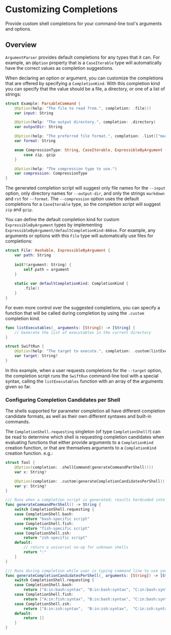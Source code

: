 # Customizing Completions

Provide custom shell completions for your command-line tool's arguments and options.

## Overview

`ArgumentParser` provides default completions for any types that it can. For example, an `@Option` property that is a `CaseIterable` type will automatically have the correct values as completion suggestions.

When declaring an option or argument, you can customize the completions that are offered by specifying a ``CompletionKind``. With this completion kind you can specify that the value should be a file, a directory, or one of a list of strings:

```swift
struct Example: ParsableCommand {
    @Option(help: "The file to read from.", completion: .file())
    var input: String

    @Option(help: "The output directory.", completion: .directory)
    var outputDir: String

    @Option(help: "The preferred file format.", completion: .list(["markdown", "rst"]))
    var format: String

    enum CompressionType: String, CaseIterable, ExpressibleByArgument {
        case zip, gzip
    }

    @Option(help: "The compression type to use.")
    var compression: CompressionType
}
```

The generated completion script will suggest only file names for the `--input` option, only directory names for `--output-dir`, and only the strings `markdown` and `rst` for `--format`. The `--compression` option uses the default completions for a `CaseIterable` type, so the completion script will suggest `zip` and `gzip`.

You can define the default completion kind for custom ``ExpressibleByArgument`` types by implementing ``ExpressibleByArgument/defaultCompletionKind-866se``. For example, any arguments or options with this `File` type will automatically use files for completions:

```swift
struct File: Hashable, ExpressibleByArgument {
    var path: String
    
    init?(argument: String) {
        self.path = argument
    }
    
    static var defaultCompletionKind: CompletionKind {
        .file()
    }
}
```

For even more control over the suggested completions, you can specify a function that will be called during completion by using the `.custom` completion kind.

```swift
func listExecutables(_ arguments: [String]) -> [String] {
    // Generate the list of executables in the current directory
}

struct SwiftRun {
    @Option(help: "The target to execute.", completion: .custom(listExecutables))
    var target: String?
}
```

In this example, when a user requests completions for the `--target` option, the completion script runs the `SwiftRun` command-line tool with a special syntax, calling the `listExecutables` function with an array of the arguments given so far.

### Configuring Completion Candidates per Shell

The shells supported for parameter completion all have different completion candidate formats,
as well as their own different syntaxes and built-in commands.

The `CompletionShell.requesting` singleton (of type `CompletionShell?`) can be read to determine
which shell is requesting completion candidates when evaluating functions that either provide
arguments to a `CompletionKind` creation function, or that are themselves arguments to a
`CompletionKind` creation function. e.g.:

```swift
struct Tool {
    @Option(completion: .shellCommand(generateCommandPerShell()))
    var x: String?

    @Option(completion: .custom(generateCompletionCandidatesPerShell))
    var y: String?
}

/// Runs when a completion script is generated; results hardcoded into script.
func generateCommandPerShell() -> String {
    switch CompletionShell.requesting {
    case CompletionShell.bash:
        return "bash-specific script"
    case CompletionShell.fish:
        return "fish-specific script"
    case CompletionShell.zsh:
        return "zsh-specific script"
    default:
        // return a universal no-op for unknown shells
        return ":"
    }
}

/// Runs during completion while user is typing command line to use your tool
func generateCompletionCandidatesPerShell(_ arguments: [String]) -> [String] {
    switch CompletionShell.requesting {
    case CompletionShell.bash:
        return ["A:in:bash:syntax", "B:in:bash:syntax", "C:in:bash:syntax"]
    case CompletionShell.fish:
        return ["A:in:fish:syntax", "B:in:bash:syntax", "C:in:bash:syntax"]
    case CompletionShell.zsh:
        return ["A:in:zsh:syntax",  "B:in:zsh:syntax",  "C:in:zsh:syntax"]
    default:
        return []
    }
}
```
